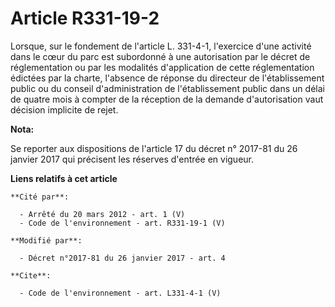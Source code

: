 # Article R331-19-2

Lorsque, sur le fondement de l'article L. 331-4-1, l'exercice d'une activité dans le cœur du parc est subordonné à une
autorisation par le décret de réglementation ou par les modalités d'application de cette réglementation édictées par la
charte, l'absence de réponse du directeur de l'établissement public ou du conseil d'administration de l'établissement public
dans un délai de quatre mois à compter de la réception de la demande d'autorisation vaut décision implicite de rejet.

**Nota:**

Se reporter aux dispositions de l'article 17 du décret n° 2017-81 du 26 janvier 2017 qui précisent les réserves d'entrée en
vigueur.

**Liens relatifs à cet article**

	**Cité par**:

	  - Arrêté du 20 mars 2012 - art. 1 (V)
	  - Code de l'environnement - art. R331-19-1 (V)

	**Modifié par**:

	  - Décret n°2017-81 du 26 janvier 2017 - art. 4

	**Cite**:

	  - Code de l'environnement - art. L331-4-1 (V)
